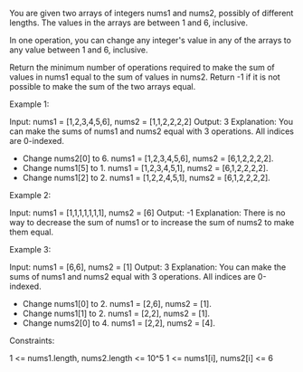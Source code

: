 You are given two arrays of integers nums1 and nums2, possibly of different
lengths. The values in the arrays are between 1 and 6, inclusive.

In one operation, you can change any integer's value in any of the arrays to
any value between 1 and 6, inclusive.

Return the minimum number of operations required to make the sum of values in
nums1 equal to the sum of values in nums2. Return -1​​​​​ if it is not
possible to make the sum of the two arrays equal.


Example 1:


Input: nums1 = [1,2,3,4,5,6], nums2 = [1,1,2,2,2,2]
Output: 3
Explanation: You can make the sums of nums1 and nums2 equal with 3
operations. All indices are 0-indexed.
- Change nums2[0] to 6. nums1 = [1,2,3,4,5,6], nums2 = [6,1,2,2,2,2].
- Change nums1[5] to 1. nums1 = [1,2,3,4,5,1], nums2 = [6,1,2,2,2,2].
- Change nums1[2] to 2. nums1 = [1,2,2,4,5,1], nums2 = [6,1,2,2,2,2].


Example 2:


Input: nums1 = [1,1,1,1,1,1,1], nums2 = [6]
Output: -1
Explanation: There is no way to decrease the sum of nums1 or to increase the
sum of nums2 to make them equal.


Example 3:


Input: nums1 = [6,6], nums2 = [1]
Output: 3
Explanation: You can make the sums of nums1 and nums2 equal with 3
operations. All indices are 0-indexed. 
- Change nums1[0] to 2. nums1 = [2,6], nums2 = [1].
- Change nums1[1] to 2. nums1 = [2,2], nums2 = [1].
- Change nums2[0] to 4. nums1 = [2,2], nums2 = [4].



Constraints:


1 <= nums1.length, nums2.length <= 10^5
1 <= nums1[i], nums2[i] <= 6




